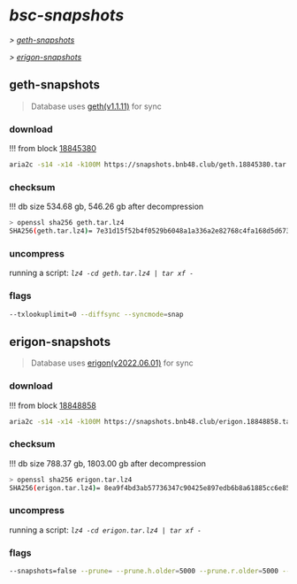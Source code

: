 # *bsc-snapshots*


*\> [geth-snapshots](#geth-snapshots)*

*\> [erigon-snapshots](#erigon-snapshots)*


## geth-snapshots


> Database uses [geth(v1.1.11)](https://github.com/bnb-chain/bsc/releases/tag/v1.1.11) for sync


### download

<!-- begin_geth -->

!!! from block [18845380](https://bscscan.com/block/18845380)
```bash
aria2c -s14 -x14 -k100M https://snapshots.bnb48.club/geth.18845380.tar.lz4 -o geth.tar.lz4
```


### checksum


!!! db size 534.68 gb, 546.26 gb after decompression
```bash
> openssl sha256 geth.tar.lz4
SHA256(geth.tar.lz4)= 7e31d15f52b4f0529b6048a1a336a2e82768c4fa168d5d6737a3dc08c75fd24e
```

<!-- end_geth -->

### uncompress


running a script: _`lz4 -cd geth.tar.lz4 | tar xf -`_


### flags


```bash
--txlookuplimit=0 --diffsync --syncmode=snap
```


## erigon-snapshots


> Database uses [erigon(v2022.06.01)](https://github.com/ledgerwatch/erigon/releases/tag/v2022.06.01) for sync


### download

<!-- begin_erigon -->

!!! from block [18848858](https://bscscan.com/block/18848858)
```bash
aria2c -s14 -x14 -k100M https://snapshots.bnb48.club/erigon.18848858.tar.lz4 -o erigon.tar.lz4
```


### checksum


!!! db size 788.37 gb, 1803.00 gb after decompression
```bash
> openssl sha256 erigon.tar.lz4
SHA256(erigon.tar.lz4)= 8ea9f4bd3ab57736347c90425e897edb6b8a61885cc6e85a5815e5cd0f9f09d8
```

<!-- end_erigon -->

### uncompress


running a script: _`lz4 -cd erigon.tar.lz4 | tar xf -`_


### flags


```bash
--snapshots=false --prune= --prune.h.older=5000 --prune.r.older=5000 --prune.t.older=5000 --prune.c.older=5000
```
